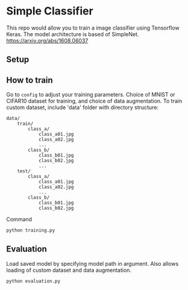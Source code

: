 # Simple Classifier
This repo would allow you to train a image classifier using Tensorflow Keras. The model architecture is based of SimpleNet. https://arxiv.org/abs/1608.06037

## Setup

## How to train
Go to `config` to adjust your training parameters. Choice of MNIST or CIFAR10 dataset for training, and choice of data augmentation. To train custom dataset, include 'data' folder with directory structure:
```
data/
	train/
		class_a/
			class_a01.jpg
			class_a02.jpg
			...
		class_b/
			class_b01.jpg
			class_b02.jpg
			...
	test/
		class_a/
			class_a01.jpg
			class_a02.jpg
			...
		class_b/
			class_b01.jpg
			class_b02.jpg
```
Command
```bash
python training.py
```

## Evaluation
Load saved model by specifying model path in argument. Also allows loading of custom dataset and data augmentation.
```bash
python evaluation.py
```

